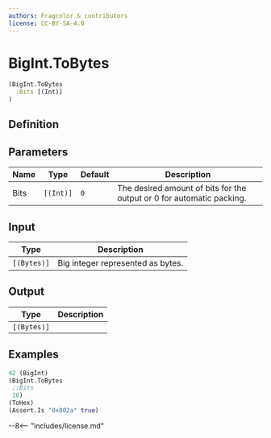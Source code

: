 ```yaml
---
authors: Fragcolor & contributors
license: CC-BY-SA-4.0
---
```



# BigInt.ToBytes

```clojure
(BigInt.ToBytes
  :Bits [(Int)]
)
```


## Definition




## Parameters

| Name | Type | Default | Description |
|------|------|---------|-------------|
| Bits | `[(Int)]` | `0` | The desired amount of bits for the output or 0 for automatic packing. |


## Input

| Type | Description |
|------|-------------|
| `[(Bytes)]` | Big integer represented as bytes. |


## Output

| Type | Description |
|------|-------------|
| `[(Bytes)]` |  |


## Examples

```clojure
42 (BigInt)
(BigInt.ToBytes
 ;:Bits
 16)
(ToHex)
(Assert.Is "0x002a" true)
```


--8<-- "includes/license.md"
